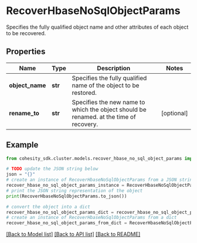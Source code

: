 # RecoverHbaseNoSqlObjectParams

Specifies the fully qualified object name and other attributes of each object to be recovered.

## Properties

Name | Type | Description | Notes
------------ | ------------- | ------------- | -------------
**object_name** | **str** | Specifies the fully qualified name of the object to be restored. | 
**rename_to** | **str** | Specifies the new name to which the object should be renamed. at the time of recovery. | [optional] 

## Example

```python
from cohesity_sdk.cluster.models.recover_hbase_no_sql_object_params import RecoverHbaseNoSqlObjectParams

# TODO update the JSON string below
json = "{}"
# create an instance of RecoverHbaseNoSqlObjectParams from a JSON string
recover_hbase_no_sql_object_params_instance = RecoverHbaseNoSqlObjectParams.from_json(json)
# print the JSON string representation of the object
print(RecoverHbaseNoSqlObjectParams.to_json())

# convert the object into a dict
recover_hbase_no_sql_object_params_dict = recover_hbase_no_sql_object_params_instance.to_dict()
# create an instance of RecoverHbaseNoSqlObjectParams from a dict
recover_hbase_no_sql_object_params_from_dict = RecoverHbaseNoSqlObjectParams.from_dict(recover_hbase_no_sql_object_params_dict)
```
[[Back to Model list]](../README.md#documentation-for-models) [[Back to API list]](../README.md#documentation-for-api-endpoints) [[Back to README]](../README.md)


